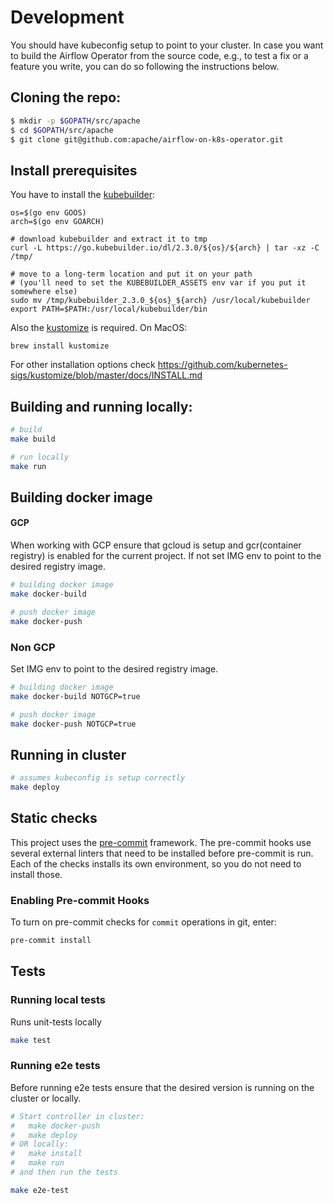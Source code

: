 <!--
 Licensed to the Apache Software Foundation (ASF) under one or more
 contributor license agreements.  See the NOTICE file distributed with
 this work for additional information regarding copyright ownership.
 The ASF licenses this file to You under the Apache License, Version 2.0
 (the "License"); you may not use this file except in compliance with
 the License.  You may obtain a copy of the License at

    http://www.apache.org/licenses/LICENSE-2.0

 Unless required by applicable law or agreed to in writing, software
 distributed under the License is distributed on an "AS IS" BASIS,
 WITHOUT WARRANTIES OR CONDITIONS OF ANY KIND, either express or implied.
 See the License for the specific language governing permissions and
 limitations under the License.
 -->

# Development
You should have kubeconfig setup to point to your cluster.
In case you want to build the Airflow Operator from the source code, e.g.,
to test a fix or a feature you write, you can do so following the instructions below.

## Cloning the repo:
```bash
$ mkdir -p $GOPATH/src/apache
$ cd $GOPATH/src/apache
$ git clone git@github.com:apache/airflow-on-k8s-operator.git
```

## Install prerequisites
You have to install the [kubebuilder](https://book.kubebuilder.io/quick-start.html):
```shell script
os=$(go env GOOS)
arch=$(go env GOARCH)

# download kubebuilder and extract it to tmp
curl -L https://go.kubebuilder.io/dl/2.3.0/${os}/${arch} | tar -xz -C /tmp/

# move to a long-term location and put it on your path
# (you'll need to set the KUBEBUILDER_ASSETS env var if you put it somewhere else)
sudo mv /tmp/kubebuilder_2.3.0_${os}_${arch} /usr/local/kubebuilder
export PATH=$PATH:/usr/local/kubebuilder/bin
```

Also the [kustomize](https://github.com/kubernetes-sigs/kustomize) is required. On MacOS:
```shell script
brew install kustomize
```
For other installation options check https://github.com/kubernetes-sigs/kustomize/blob/master/docs/INSTALL.md


## Building and running locally:
```bash
# build
make build

# run locally
make run
```

## Building docker image
#### GCP
When working with GCP ensure that gcloud is setup and gcr(container registry) is enabled for the current project.
If not set IMG env to point to the desired registry image.
```bash
# building docker image
make docker-build

# push docker image
make docker-push
```


### Non GCP
Set IMG env to point to the desired registry image.
```bash
# building docker image
make docker-build NOTGCP=true

# push docker image
make docker-push NOTGCP=true
```
## Running in cluster
```bash
# assumes kubeconfig is setup correctly
make deploy
```

## Static checks
This project uses the [pre-commit](https://pre-commit.com) framework.
The pre-commit hooks use  several external linters that need to be installed
before pre-commit is run. Each of the checks installs its own environment,
so you do not need to install  those.

### Enabling Pre-commit Hooks

To turn on pre-commit checks for ``commit`` operations in git, enter:

```sh
pre-commit install
```

## Tests

### Running local tests
Runs unit-tests locally

```bash
make test
```

### Running e2e tests
Before running e2e tests ensure that the desired version is running on the cluster or locally.

```bash
# Start controller in cluster:
#   make docker-push
#   make deploy
# OR locally:
#   make install
#   make run
# and then run the tests

make e2e-test
```
